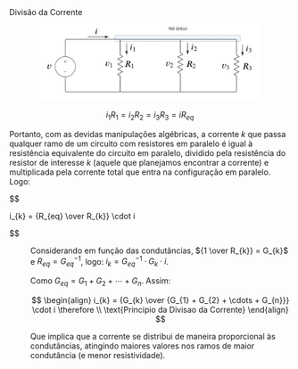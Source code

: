 <div class="cabecalho large">
Divisão da Corrente
</div>
<div class="two-columns-50-50">
<div class="regular">

<center>
    <img class="transparent" src="./img/circuito_divisao_corrente.png" width=400px>
</center>

<center>

$i_{1}R_{1} = i_{2}R_{2} = i_{3}R_{3} = i R_{eq}$

</center>

Portanto, com as devidas manipulações algébricas, a corrente $k$ que passa qualquer ramo de um circuito com resistores em paralelo é igual à resistência equivalente do circuito em paralelo, dividido pela resistência do resistor de interesse $k$ (aquele que planejamos encontrar a corrente) e multiplicada pela corrente total que entra na configuração em paralelo. Logo:

$$

i_{k} = {R_{eq} \over R_{k}} \cdot i

$$

</div>
<div class="regular" style="margin-left: 7.5%;">

Considerando em função das condutâncias, ${1 \over R_{k}} = G_{k}$ e $R_{eq} = G_{eq}^{-1}$, logo: $i_{k} = G_{eq}^{-1} \cdot G_{k} \cdot i$.

Como $G_{eq} = G_{1} + G_{2} + \cdots + G_{n}$. Assim:


$$
\begin{align}
i_{k} = {G_{k} \over {G_{1} + G_{2} + \cdots + G_{n}}} \cdot i \therefore \\
\text{Principio da Divisao da Corrente}
\end{align}
$$


Que implica que a corrente se distribui de maneira proporcional às condutâncias, atingindo maiores valores nos ramos de maior condutância (e menor resistividade).

</div>
</div>

